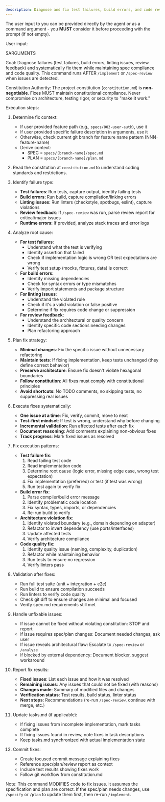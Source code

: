```yaml
---
description: Diagnose and fix test failures, build errors, and code review issues
---
```


The user input to you can be provided directly by the agent or as a command argument - you **MUST** consider it before proceeding with the prompt (if not empty).

User input:

$ARGUMENTS

Goal: Diagnose failures (test failures, build errors, linting issues, review feedback) and systematically fix them while maintaining spec compliance and code quality. This command runs AFTER `/implement` or `/spec-review` when issues are detected.

Constitution Authority: The project constitution (`constitution.md`) is **non-negotiable**. Fixes MUST maintain constitutional compliance. Never compromise on architecture, testing rigor, or security to "make it work."

Execution steps:

1. Determine fix context:
   - If user provided feature path (e.g., `specs/003-user-auth`), use it
   - If user provided specific failure description in arguments, use it
   - Otherwise, check current git branch for feature name pattern (NNN-feature-name)
   - Derive context:
     - SPEC = `specs/[branch-name]/spec.md`
     - PLAN = `specs/[branch-name]/plan.md`

2. Read the constitution at `constitution.md` to understand coding standards and restrictions.

3. Identify failure type:
   - **Test failures**: Run tests, capture output, identify failing tests
   - **Build errors**: Run build, capture compilation/linking errors
   - **Linting issues**: Run linters (checkstyle, spotbugs, eslint), capture violations
   - **Review feedback**: If `/spec-review` was run, parse review report for critical/major issues
   - **Runtime errors**: If provided, analyze stack traces and error logs

4. Analyze root cause:
   - **For test failures**:
     - Understand what the test is verifying
     - Identify assertion that failed
     - Check if implementation logic is wrong OR test expectations are wrong
     - Verify test setup (mocks, fixtures, data) is correct
   - **For build errors**:
     - Identify missing dependencies
     - Check for syntax errors or type mismatches
     - Verify import statements and package structure
   - **For linting issues**:
     - Understand the violated rule
     - Check if it's a valid violation or false positive
     - Determine if fix requires code change or suppression
   - **For review feedback**:
     - Understand the architectural or quality concern
     - Identify specific code sections needing changes
     - Plan refactoring approach

5. Plan fix strategy:
   - **Minimal changes**: Fix the specific issue without unnecessary refactoring
   - **Maintain tests**: If fixing implementation, keep tests unchanged (they define correct behavior)
   - **Preserve architecture**: Ensure fix doesn't violate hexagonal boundaries
   - **Follow constitution**: All fixes must comply with constitutional principles
   - **Avoid shortcuts**: No TODO comments, no skipping tests, no suppressing real issues

6. Execute fixes systematically:
   - **One issue at a time**: Fix, verify, commit, move to next
   - **Test-first mindset**: If test is wrong, understand why before changing
   - **Incremental validation**: Run affected tests after each fix
   - **Document reasoning**: Add comments explaining non-obvious fixes
   - **Track progress**: Mark fixed issues as resolved

7. Fix execution patterns:
   - **Test failure fix**:
     1. Read failing test code
     2. Read implementation code
     3. Determine root cause (logic error, missing edge case, wrong test expectation)
     4. Fix implementation (preferred) or test (if test was wrong)
     5. Run test again to verify fix
   - **Build error fix**:
     1. Parse compiler/build error message
     2. Identify problematic code location
     3. Fix syntax, types, imports, or dependencies
     4. Re-run build to verify
   - **Architecture violation fix**:
     1. Identify violated boundary (e.g., domain depending on adapter)
     2. Refactor to invert dependency (use ports/interfaces)
     3. Update affected tests
     4. Verify architecture compliance
   - **Code quality fix**:
     1. Identify quality issue (naming, complexity, duplication)
     2. Refactor while maintaining behavior
     3. Run tests to ensure no regression
     4. Verify linters pass

8. Validation after fixes:
   - Run full test suite (unit + integration + e2e)
   - Run build to ensure compilation succeeds
   - Run linters to verify code quality
   - Check git diff to ensure changes are minimal and focused
   - Verify spec.md requirements still met

9. Handle unfixable issues:
   - If issue cannot be fixed without violating constitution: STOP and report
   - If issue requires spec/plan changes: Document needed changes, ask user
   - If issue reveals architectural flaw: Escalate to `/spec-review` or `/analyze`
   - If blocked by external dependency: Document blocker, suggest workaround

10. Report fix results:
    - **Fixed issues**: List each issue and how it was resolved
    - **Remaining issues**: Any issues that could not be fixed (with reasons)
    - **Changes made**: Summary of modified files and changes
    - **Verification status**: Test results, build status, linter status
    - **Next steps**: Recommendations (re-run `/spec-review`, continue with merge, etc.)

11. Update tasks.md (if applicable):
    - If fixing issues from incomplete implementation, mark tasks complete
    - If fixing issues found in review, note fixes in task descriptions
    - Keep tasks.md synchronized with actual implementation state

12. Commit fixes:
    - Create focused commit message explaining fixes
    - Reference spec/plan/review report as context
    - Include test results showing fixes work
    - Follow git workflow from constitution.md

Note: This command MODIFIES code to fix issues. It assumes the specification and plan are correct. If the spec/plan needs changes, use `/specify` or `/plan` to update them first, then re-run `/implement`.

